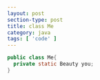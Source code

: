 ```yaml
---
layout: post
section-type: post
title: class Me
category: java
tags: [ 'code' ]
---
```


```java
public class Me{
  private static Beauty you;
}
```

